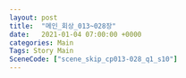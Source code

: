 ```yaml
---
layout: post
title:  "메인_회상_013~028장"
date:   2021-01-04 07:00:00 +0000
categories: Main
Tags: Story Main
SceneCode: ["scene_skip_cp013-028_q1_s10"]
---
```

